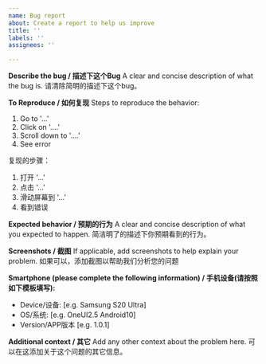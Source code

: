 ```yaml
---
name: Bug report
about: Create a report to help us improve
title: ''
labels: ''
assignees: ''

---
```


**Describe the bug / 描述下这个Bug**
A clear and concise description of what the bug is.
请清除简明的描述下这个bug。

**To Reproduce / 如何复现**
Steps to reproduce the behavior:
1. Go to '...'
2. Click on '....'
3. Scroll down to '....'
4. See error

复现的步骤：
1. 打开 '...'
2. 点击 '...'
3. 滑动屏幕到 '...'
4. 看到错误

**Expected behavior / 预期的行为**
A clear and concise description of what you expected to happen.
简洁明了的描述下你预期看到的行为。

**Screenshots / 截图**
If applicable, add screenshots to help explain your problem.
如果可以，添加截图以帮助我们分析您的问题

**Smartphone (please complete the following information) / 手机设备(请按照如下模板填写):**
 - Device/设备: [e.g. Samsung S20 Ultra]
 - OS/系统: [e.g. OneUI2.5 Android10]
 - Version/APP版本 [e.g. 1.0.1]

**Additional context / 其它**
Add any other context about the problem here.
可以在这添加关于这个问题的其它信息。
